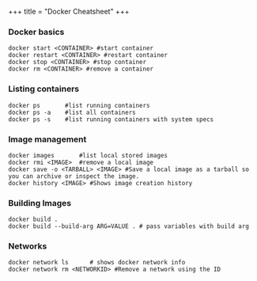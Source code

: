 +++
title = "Docker Cheatsheet"
+++
### Docker basics

```
docker start <CONTAINER> #start container
docker restart <CONTAINER> #restart container
docker stop <CONTAINER> #stop container
docker rm <CONTAINER> #remove a container
```

### Listing containers

```
docker ps       #list running containers
docker ps -a    #list all containers
docker ps -s    #list running containers with system specs
```

### Image management

```
docker images       #list local stored images
docker rmi <IMAGE>  #remove a local image
docker save -o <TARBALL> <IMAGE> #Save a local image as a tarball so you can archive or inspect the image.
docker history <IMAGE> #Shows image creation history
```

### Building Images

```
docker build .
docker build --build-arg ARG=VALUE . # pass variables with build arg
```

### Networks

```
docker network ls      # shows docker network info
docker network rm <NETWORKID> #Remove a network using the ID
```
